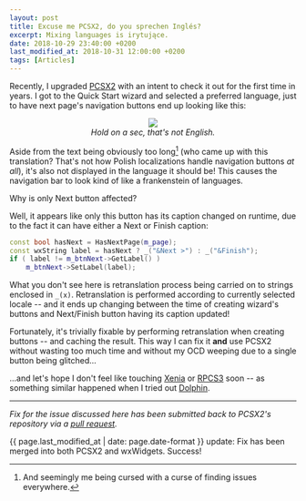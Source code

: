 ```yaml
---
layout: post
title: Excuse me PCSX2, do you sprechen Inglés?
excerpt: Mixing languages is irytujące.
date: 2018-10-29 23:40:00 +0200
last_modified_at: 2018-10-31 12:00:00 +0200
tags: [Articles]
---
```

Recently, I upgraded [PCSX2](https://pcsx2.net/) with an intent to check it out for the first time in years.
I got to the Quick Start wizard and selected a preferred language, just to have next page's navigation buttons end up looking like this:

<p align="center">
<img src="{% link assets/img/posts/lang-mix.png %}"><br>
<em>Hold on a sec, that's not English.</em>
</p>

Aside from the text being obviously too long[^1] (who came up with this translation? That's not how Polish localizations handle navigation buttons *at all*),
it's also not displayed in the language it should be! This causes the navigation bar to look kind of like a frankenstein of languages.

Why is only Next button affected?

Well, it appears like only this button has its caption changed on runtime, due to the fact it can have either a Next or Finish caption:
```cpp
const bool hasNext = HasNextPage(m_page);
const wxString label = hasNext ? _("&Next >") : _("&Finish");
if ( label != m_btnNext->GetLabel() )
    m_btnNext->SetLabel(label);
```

What you don't see here is retranslation process being carried on to strings enclosed in `_(x)`.
Retranslation is performed according to currently selected locale -- and it ends up changing between the time of creating wizard's buttons
and Next/Finish button having its caption updated!

Fortunately, it's trivially fixable by performing retranslation when creating buttons -- and caching the result.
This way I can fix it **and** use PCSX2 without wasting too much time and without my OCD weeping due to a single button being glitched...

...and let's hope I don't feel like touching [Xenia](https://xenia.jp/) or [RPCS3](https://rpcs3.net/) soon -- as something similar happened
when I tried out [Dolphin](https://dolphin-emu.org/).

***

*Fix for the issue discussed here has been submitted back to PCSX2's repository via a [pull request](https://github.com/PCSX2/pcsx2/pull/2664).*

{{ page.last_modified_at | date: page.date-format }} update: Fix has been merged into both PCSX2 and wxWidgets. Success!

[^1]: And seemingly me being cursed with a curse of finding issues everywhere.
